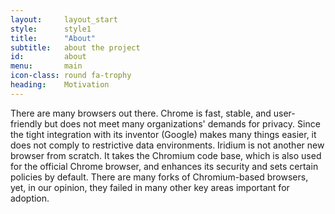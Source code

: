 ```yaml
---
layout:		layout_start
style:		style1
title:		"About"
subtitle:	about the project
id:			about
menu:		main
icon-class:	round fa-trophy
heading:	Motivation
---
```


There are many browsers out there. Chrome is fast, stable, and user-friendly but does not meet many organizations' demands for privacy. Since the tight integration with its inventor (Google) makes many things easier, it does not comply to restrictive data environments. Iridium is not another new browser from scratch. It takes the Chromium code base, which is also used for the official Chrome browser, and enhances its security and sets certain policies by default. There are many forks of Chromium-based browsers, yet, in our opinion, they failed in many other key areas important for adoption.